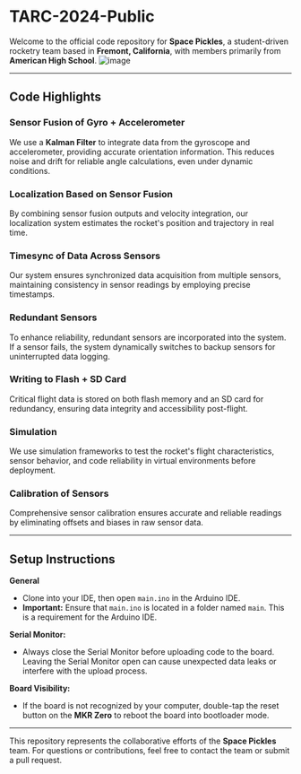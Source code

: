 # **TARC-2024-Public**

Welcome to the official code repository for **Space Pickles**, a student-driven rocketry team based in **Fremont, California**, with members primarily from **American High School**.
![image](https://github.com/user-attachments/assets/37b6efee-77e0-403f-8f94-fd2e68476cfa)

---

## **Code Highlights**

### **Sensor Fusion of Gyro + Accelerometer**
We use a **Kalman Filter** to integrate data from the gyroscope and accelerometer, providing accurate orientation information. This reduces noise and drift for reliable angle calculations, even under dynamic conditions.

### **Localization Based on Sensor Fusion**
By combining sensor fusion outputs and velocity integration, our localization system estimates the rocket's position and trajectory in real time.

### **Timesync of Data Across Sensors**
Our system ensures synchronized data acquisition from multiple sensors, maintaining consistency in sensor readings by employing precise timestamps.

### **Redundant Sensors**
To enhance reliability, redundant sensors are incorporated into the system. If a sensor fails, the system dynamically switches to backup sensors for uninterrupted data logging.

### **Writing to Flash + SD Card**
Critical flight data is stored on both flash memory and an SD card for redundancy, ensuring data integrity and accessibility post-flight.

### **Simulation**
We use simulation frameworks to test the rocket's flight characteristics, sensor behavior, and code reliability in virtual environments before deployment.

### **Calibration of Sensors**
Comprehensive sensor calibration ensures accurate and reliable readings by eliminating offsets and biases in raw sensor data.

---

## **Setup Instructions**

**General**
   - Clone into your IDE, then open `main.ino` in the Arduino IDE.
   - **Important:** Ensure that `main.ino` is located in a folder named `main`. This is a requirement for the Arduino IDE.

**Serial Monitor:**
   - Always close the Serial Monitor before uploading code to the board. Leaving the Serial Monitor open can cause unexpected data leaks or interfere with the upload process.

**Board Visibility:**
   - If the board is not recognized by your computer, double-tap the reset button on the **MKR Zero** to reboot the board into bootloader mode.

---

This repository represents the collaborative efforts of the **Space Pickles** team. For questions or contributions, feel free to contact the team or submit a pull request.
